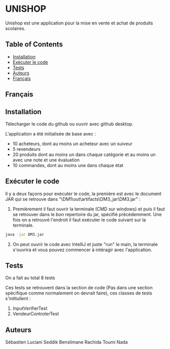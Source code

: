 


# UNISHOP

Unishop est une application pour la mise en vente et achat de produits scolaires. 

## Table of Contents
- [Installation](#installation)
- [Exécuter le code](#exécuter-le-code)
- [Tests](#tests)
- [Auteurs](#auteurs)
- [Français](#français)



## Français

## Installation

Télecharger le code du github ou ouvrir avec github desktop. 

L'application a été initialisée de base avec :
  - 10 acheteurs, dont au moins un acheteur avec un suiveur
  - 5 revendeurs
  - 20 produits dont au moins un dans chaque catégorie et au moins un avec une note et une évaluation
  - 10 commandes, dont au moins une dans chaque état

## Exécuter le code

Il y a deux façons pour exécuter le code, la première est avec le document JAR qui se retrouve dans "\DM1\out\artifacts\DM3_jar\DM3.jar" : 

1. Premièrement il faut ouvrir la terminale (CMD sur windows) et puis il faut se retrouver dans le bon repertoire du jar, spécifié précédemment. Une fois on a retrouvé l'endroit il faut exécuter le code suivant sur la terminale.
```bash
java -jar DM3.jar
```

2. On peut ouvrir le code avec IntelliJ et juste "run" le main, la terminale s'ouvrira et vous pouvez commencer à intéragir avec l'application.


## Tests

On a fait au total 8 tests

Ces tests se retrouvent dans la section de code (Pas dans une section spécifique comme normalement on devrait faire), ces classes de tests s'intitullent : 
  1. InputVerifierTest
  2. VendeurControlerTest

## Auteurs

Sébastien Luciani
Seddik Benslimane
Rachida Toumi
Nada

